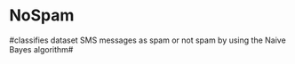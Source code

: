 # NoSpam
#classifies dataset SMS messages as spam or not spam by using the Naive Bayes algorithm# 


